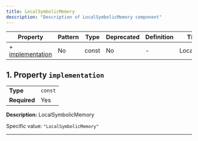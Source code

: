 ```yaml
---
title: LocalSymbolicMemory
description: "Description of LocalSymbolicMemory component"
---
```


| Property                             | Pattern | Type  | Deprecated | Definition | Title/Description   |
| ------------------------------------ | ------- | ----- | ---------- | ---------- | ------------------- |
| + [implementation](#implementation ) | No      | const | No         | -          | LocalSymbolicMemory |

## <a name="implementation"></a>1. Property `implementation`

|              |         |
| ------------ | ------- |
| **Type**     | `const` |
| **Required** | Yes     |

**Description:** LocalSymbolicMemory

Specific value: `"LocalSymbolicMemory"`

----------------------------------------------------------------------------------------------------------------------------
